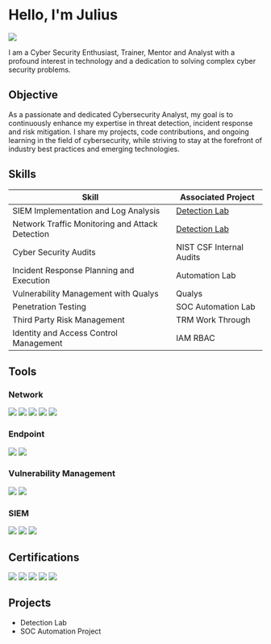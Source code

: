 # Hello, I'm Julius
<a href="www.linkedin.com/in/
juliusadesanya14"><img src="https://img.shields.io/badge/-LinkedIn-0072b1?&style=for-the-badge&logo=linkedin&logoColor=white" /></a>


I am a Cyber Security Enthusiast, Trainer, Mentor and Analyst with a profound interest in technology and a dedication to solving complex cyber security  problems.

## Objective

As a passionate and dedicated Cybersecurity Analyst, my goal is to continuously enhance my expertise in threat detection, incident response and risk mitigation.  I share my projects, code contributions, and ongoing learning in the field of cybersecurity, while striving to stay at the forefront of industry best practices and emerging technologies.
## Skills

| Skill                                         | Associated Project         |
|-----------------------------------------------|----------------------------|
| SIEM Implementation and Log Analysis          | <a href="https://google.com">Detection Lab</a>|
| Network Traffic Monitoring and Attack Detection | <a href="https://google.com">Detection Lab</a>|
| Cyber Security Audits                           | NIST CSF Internal Audits|
| Incident Response Planning and Execution      | Automation Lab|
| Vulnerability  Management with Qualys         | Qualys |
| Penetration Testing                           | SOC Automation Lab|
| Third Party Risk Management                    | TRM Work Through |
| Identity and Access Control Management         | IAM RBAC |

## Tools


### Network
<div>
    <img src="https://img.shields.io/badge/-Wireshark-1679A7?&style=for-the-badge&logo=Wireshark&logoColor=white" />
    <img src="https://img.shields.io/badge/-Suricata-EF3B2D?&style=for-the-badge&logo=Suricata&logoColor=white" />
    <img src="https://img.shields.io/badge/-Zeek-777BB4?&style=for-the-badge&logo=Zeek&logoColor=white" />
    <img src="https://img.shields.io/badge/-Nmap-00A300?&style=for-the-badge&logo=Nmap&logoColor=white" />
    <img src="https://img.shields.io/badge/-Kali_Linux-557C99?&style=for-the-badge&logo=kali-linux&logoColor=white" />

</div>

### Endpoint
<div>
    <img src="https://img.shields.io/badge/-Microsoft_Defender_for_Endpoint-00A4EF?&style=for-the-badge&logo=Microsoft&logoColor=white" />
    <img src="https://img.shields.io/badge/-Velociraptor-4B275F?&style=for-the-badge&logo=Velociraptor&logoColor=white" />
</div>

### Vulnerability Management
<div>
     <img src="https://img.shields.io/badge/-OpenVAS-23D160?&style=for-the-badge&logo=OpenVAS&logoColor=white" />
     <img src="https://img.shields.io/badge/-Qualys-0078D4?&style=for-the-badge&logo=Qualys&logoColor=white" />
     
</div>

### SIEM
<div>
    <img src="https://img.shields.io/badge/-Microsoft_Sentinel-0078D4?&style=for-the-badge&logo=Microsoft&logoColor=white" />
    <img src="https://img.shields.io/badge/-Splunk-000000?&style=for-the-badge&logo=Splunk&logoColor=white" />
    <img src="https://img.shields.io/badge/-Elastic-005571?&style=for-the-badge&logo=Elastic&logoColor=white" />
</div>

## Certifications

<div>
    <img src="https://img.shields.io/badge/-Security%2B-FF0000?&style=for-the-badge&logo=CompTIA&logoColor=white" />
    <img src="https://img.shields.io/badge/-CISMP-2A4B7C?&style=for-the-badge&logo=ISC2&logoColor=white" />
    <img src="https://img.shields.io/badge/-CDSA-006400?&style=for-the-badge&logoColor=white" />
    <img src="https://img.shields.io/badge/-ISC2%20CC-FF4F00?&style=for-the-badge&logo=ISC2&logoColor=white" />
    <img src="https://img.shields.io/badge/-Microsoft%20Certified%20Security%20Compliance%20and%20Identity-5C2D91?&style=for-the-badge&logo=Microsoft&logoColor=white" />
</div>

## Projects
- Detection Lab
- SOC Automation Project
